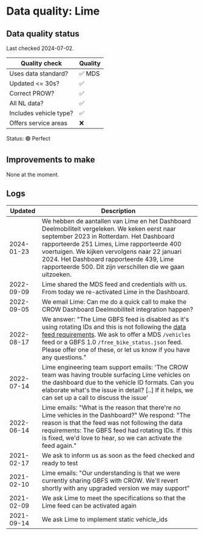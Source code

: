 # Data quality: Lime

## Data quality status

Last checked 2024-07-02.

| **Quality check**           | **Quality**
| --                          | --                  |
| Uses data standard?         | ✅ MDS
| Updated <= 30s?             | ✅
| Correct PROW?               | ✅
| All NL data?                | ✅
| Includes vehicle type?      | ✅
| Offers service areas        | ❌

Status: 🟢 Perfect

## Improvements to make

None at the moment.

## Logs

| Updated    | Description
| ----       | ---
| 2024-01-23 | We hebben de aantallen van Lime en het Dashboard Deelmobiliteit vergeleken. We keken eerst naar september 2023 in Rotterdam. Het Dashboard rapporteerde 251 Limes, Lime rapporteerde 400 voertuigen. We kijken vervolgens naar 22 januari 2024. Het Dashboard rapporteerde 439, Lime rapporteerde 500. Dit zijn verschillen die we gaan uitzoeken.
| 2022-09-09 | Lime shared the MDS feed and credentials with us. From today we re-activated Lime in the Dashboard.
| 2022-09-05 | We email Lime: Can me do a quick call to make the CROW Dashboard Deelmobiliteit integration happen? 
| 2022-08-17 | We answer: "The Lime GBFS feed is disabled as it's using rotating IDs and this is not following the [data feed requirements](https://docs.crow.nl/deelfietsdashboard/hr-dataspec/). We ask to offer a MDS `/vehicles` feed or a GBFS 1.0 `/free_bike_status.json` feed. Please offer one of these, or let us know if you have any questions."
| 2022-07-14 | Lime engineering team support emails: 'The CROW team was having trouble surfacing Lime vehicles on the dashboard due to the vehicle ID formats. Can you elaborate what's the issue in detail? [..] If it helps, we can set up a call to discuss the issue'
| 2022-06-14 | Lime emails: "What is the reason that there're no Lime vehicles in the Dashboard?" We respond: "The reason is that the feed was not following the data requirements: The GBFS feed had rotating IDs. If this is fixed, we'd love to hear, so we can activate the feed again."
| 2021-02-17 | We ask to inform us as soon as the feed checked and ready to test
| 2021-02-10 | Lime emails: "Our understanding is that we were currently sharing GBFS with CROW. We'll revert shortly with any upgraded version we may support"
| 2021-02-09 | We ask Lime to meet the specifications so that the Lime feed can be activated again
| 2021-09-14 | We ask Lime to implement static vehicle_ids
